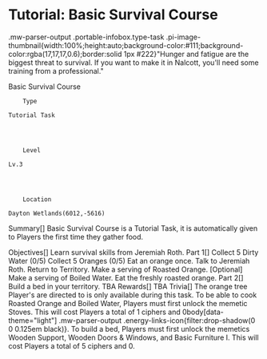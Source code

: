 # Tutorial: Basic Survival Course

.mw-parser-output .portable-infobox.type-task .pi-image-thumbnail{width:100%;height:auto;background-color:#111;background-color:rgba(17,17,17,0.6);border:solid 1px #222}"Hunger and fatigue are the biggest threat to survival. If you want to make it in Nalcott, you'll need some training from a professional."

Basic Survival Course

	

	
		Type
	
	Tutorial Task



	
		Level
	
	Lv.3



	
		Location
	
	Dayton Wetlands(6012,-5616)





Summary[]
Basic Survival Course is a Tutorial Task, it is automatically given to Players the first time they gather food.

Objectives[]
Learn survival skills from Jeremiah Roth.
Part 1[]
Collect 5 Dirty Water (0/5)
Collect 5 Oranges (0/5)
Eat an orange once.
Talk to Jeremiah Roth.
Return to Territory.
Make a serving of Roasted Orange.
[Optional] Make a serving of Boiled Water.
Eat the freshly roasted orange.
Part 2[]
Build a bed in your territory.
TBA
Rewards[]
TBA
Trivia[]
The orange tree Player's are directed to is only available during this task.
To be able to cook Roasted Orange and Boiled Water, Players must first unlock the memetic Stoves.
This will cost Players a total of 1 ciphers and  0body[data-theme="light"] .mw-parser-output .energy-links-icon{filter:drop-shadow(0 0 0.125em black)}.
To build a bed, Players must first unlock the memetics Wooden Support, Wooden Doors &amp; Windows, and Basic Furniture I.
This will cost Players a total of 5 ciphers and  0.
